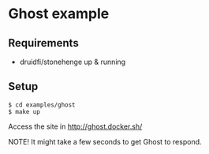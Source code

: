 # Ghost example

## Requirements

- druidfi/stonehenge up & running

## Setup

```
$ cd examples/ghost
$ make up
```

Access the site in http://ghost.docker.sh/

NOTE! It might take a few seconds to get Ghost to respond.
